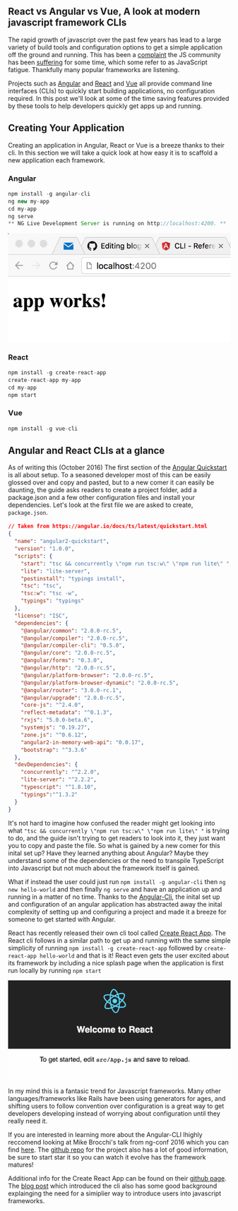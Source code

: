 ## React vs Angular vs Vue, A look at modern javascript framework CLIs

The rapid growth of javascript over the past few years has lead to a large variety of build tools and configuration options to get a simple application off the ground and running. This has been a [complaint](https://hackernoon.com/how-it-feels-to-learn-javascript-in-2016-d3a717dd577f) the JS community has been [suffering](https://medium.com/@ericclemmons/javascript-fatigue-48d4011b6fc4) for some time, which some refer to as JavaScript fatigue. Thankfully many popular frameworks are listening. 

Projects such as [Angular](https://cli.angular.io/) and [React](https://github.com/facebookincubator/create-react-app) and [Vue](https://github.com/vuejs/vue-cli) all provide command line interfaces (CLIs) to quickly start building applications, no configuration required. In this post we'll look at some of the time saving features provided by these tools to help developers quickly get apps up and running.

## Creating Your Application
Creating an application in Angular, React or Vue is a breeze thanks to their cli. In this section we will take a quick look at how easy it is to scaffold a new application each framework.

### Angular
```js
npm install -g angular-cli
ng new my-app
cd my-app
ng serve
** NG Live Development Server is running on http://localhost:4200. **
```
![Angular Landing Page](images/blog-post-todo-01.jpg)

### React
```js
npm install -g create-react-app
create-react-app my-app
cd my-app
npm start
```

### Vue
```js
npm install -g vue-cli

```

## Angular and React CLIs at a glance

As of writing this (October 2016) The first section of the [Angular Quickstart](https://angular.io/docs/ts/latest/quickstart.html) is all about setup. To a seasoned developer most of this can be easily glossed over and copy and pasted, but to a new comer it can easily be daunting, the guide asks readers to create a project folder, add a package.json and a few other configuration files and install your dependencies. Let's look at the first file we are asked to create, `package.json`.

```json
// Taken from https://angular.io/docs/ts/latest/quickstart.html
{
  "name": "angular2-quickstart",
  "version": "1.0.0",
  "scripts": {
    "start": "tsc && concurrently \"npm run tsc:w\" \"npm run lite\" ",
    "lite": "lite-server",
    "postinstall": "typings install",
    "tsc": "tsc",
    "tsc:w": "tsc -w",
    "typings": "typings"
  },
  "license": "ISC",
  "dependencies": {
    "@angular/common": "2.0.0-rc.5",
    "@angular/compiler": "2.0.0-rc.5",
    "@angular/compiler-cli": "0.5.0",
    "@angular/core": "2.0.0-rc.5",
    "@angular/forms": "0.3.0",
    "@angular/http": "2.0.0-rc.5",
    "@angular/platform-browser": "2.0.0-rc.5",
    "@angular/platform-browser-dynamic": "2.0.0-rc.5",
    "@angular/router": "3.0.0-rc.1",
    "@angular/upgrade": "2.0.0-rc.5",
    "core-js": "^2.4.0",
    "reflect-metadata": "^0.1.3",
    "rxjs": "5.0.0-beta.6",
    "systemjs": "0.19.27",
    "zone.js": "^0.6.12",
    "angular2-in-memory-web-api": "0.0.17",
    "bootstrap": "^3.3.6"
  },
  "devDependencies": {
    "concurrently": "^2.2.0",
    "lite-server": "^2.2.2",
    "typescript": "^1.8.10",
    "typings":"^1.3.2"
  }
}
```

It's not hard to imagine how confused the reader might get looking into what `"tsc && concurrently \"npm run tsc:w\" \"npm run lite\" "` is trying to do, and the guide isn't trying to get readers to look into it, they just want you to copy and paste the file. So what is gained by a new comer for this inital set up? Have they learned anything about Angular? Maybe they understand some of the dependencies or the need to transpile TypeScript into Javascript but not much about the framework itself is gained.

What if instead the user could just run `npm install -g angular-cli` then `ng new hello-world` and then finally `ng serve` and have an application up and running in a matter of no time. Thanks to the [Angular-Cli](https://cli.angular.io/), the inital set up and configuration of an angular application has abstracted away the inital complexity of setting up and configuring a project and made it a breeze for someone to get started with Angular.

React has recently released their own cli tool called [Create React App](https://github.com/facebookincubator/create-react-app). The React cli follows in a similar path to get up and running with the same simple simplicity of running `npm install -g create-react-app` followed by `create-react-app hello-world` and that is it! React even gets the user excited about its framework by including a nice splash page when the application is first run locally by running `npm start`

![React Landing Page](/images/react-app-2.gif?width)

In my mind this is a fantasic trend for Javascript frameworks. Many other languages/frameworks like Rails have been using generators for ages, and shifting users to follow convention over configuration is a great way to get developers developing instead of worrying about configuration until they really need it.

If you are interested in learning more about the Angular-CLI Ihighly reccomend looking at Mike Brocchi's talk from ng-conf 2016 which you can find [here](https://youtu.be/wHZe6gGI5RY). The [github repo](https://github.com/angular/angular-cli) for the project also has a lot of good information, be sure to start star it so you can watch it evolve has the framework matures!

Additional info for the Create React App can be found on their [github page](https://github.com/facebookincubator/create-react-app). The [blog post](https://facebook.github.io/react/blog/2016/07/22/create-apps-with-no-configuration.html) which introduced the cli also has some good background explainging the need for a simiplier way to introduce users into javascript frameworks.

